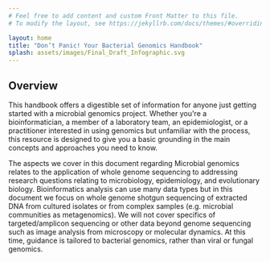 ```yaml
---
# Feel free to add content and custom Front Matter to this file.
# To modify the layout, see https://jekyllrb.com/docs/themes/#overriding-theme-defaults

layout: home
title: "Don’t Panic! Your Bacterial Genomics Handbook"
splash: assets/images/Final_Draft_Infographic.svg
---
```


## Overview

This handbook offers a digestible set of information for anyone just getting started with a microbial genomics project. Whether you're a bioinformatician, a member of a laboratory team, an epidemiologist, or a practitioner interested in using genomics but unfamiliar with the process, this resource is designed to give you a basic grounding in the main concepts and approaches you need to know. 

The aspects we cover in this document regarding Microbial genomics relates to the application of whole genome sequencing to addressing research questions relating to microbiology, epidemiology, and evolutionary biology. Bioinformatics analysis can use many data types but in this document we focus on whole genome shotgun sequencing of extracted DNA from cultured isolates or from complex samples (e.g. microbial communities as metagenomics). We will not cover specifics of targeted/amplicon sequencing or other data beyond genome sequencing such as image analysis from microscopy or molecular dynamics.  At this time, guidance is tailored to bacterial genomics, rather than viral or fungal genomics. 

